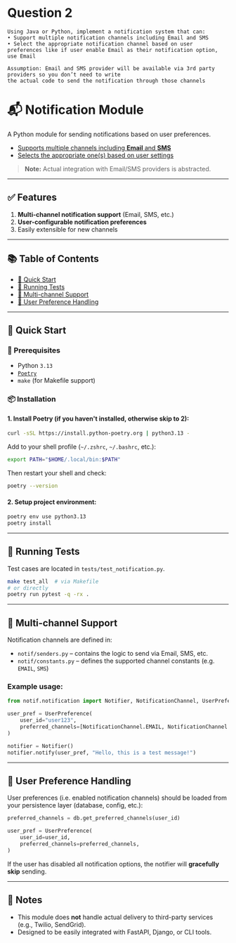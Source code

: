 # Question 2
```
Using Java or Python, implement a notification system that can:
• Support multiple notification channels including Email and SMS
• Select the appropriate notification channel based on user preferences like if user enable Email as their notification option, use Email

Assumption: Email and SMS provider will be available via 3rd party providers so you don’t need to write
the actual code to send the notification through those channels
```

# 📬 Notification Module

A Python module for sending notifications based on user preferences.
- [Supports multiple channels including **Email** and **SMS**](#-multi-channel-support)
- [Selects the appropriate one(s) based on user settings](#-user-preference-handling)

> **Note:** Actual integration with Email/SMS providers is abstracted.

---

## ✅ Features

1. **Multi-channel notification support** (Email, SMS, etc.)
2. **User-configurable notification preferences**
3. Easily extensible for new channels

---

## 📚 Table of Contents

* [🚀 Quick Start](#-quick-start)
* [🧪 Running Tests](#-running-tests)
* [📱 Multi-channel Support](#-multi-channel-support)
* [👤 User Preference Handling](#-user-preference-handling)

---

## 🚀 Quick Start

### 🔧 Prerequisites

* Python `3.13`
* [`Poetry`](https://python-poetry.org/docs/#installation)
* `make` (for Makefile support)

### 📦 Installation

#### 1. Install Poetry (if you haven't installed, otherwise skip to 2):

   ```bash
   curl -sSL https://install.python-poetry.org | python3.13 -
   ```

   Add to your shell profile (`~/.zshrc`, `~/.bashrc`, etc.):

   ```bash
   export PATH="$HOME/.local/bin:$PATH"
   ```

   Then restart your shell and check:

   ```bash
   poetry --version
   ```

#### 2. Setup project environment:

   ```bash
   poetry env use python3.13
   poetry install
   ```

---

## 🧪 Running Tests

Test cases are located in `tests/test_notification.py`.

```bash
make test_all  # via Makefile
# or directly
poetry run pytest -q -rx .
```

---

## 📱 Multi-channel Support

Notification channels are defined in:

* `notif/senders.py` – contains the logic to send via Email, SMS, etc.
* `notif/constants.py` – defines the supported channel constants (e.g. `EMAIL`, `SMS`)

### Example usage:

```python
from notif.notification import Notifier, NotificationChannel, UserPreference

user_pref = UserPreference(
    user_id="user123",
    preferred_channels=[NotificationChannel.EMAIL, NotificationChannel.SMS],
)

notifier = Notifier()
notifier.notify(user_pref, "Hello, this is a test message!")
```

---

## 👤 User Preference Handling

User preferences (i.e. enabled notification channels) should be loaded from your persistence layer (database, config, etc.):

```python
preferred_channels = db.get_preferred_channels(user_id)

user_pref = UserPreference(
    user_id=user_id,
    preferred_channels=preferred_channels,
)
```

If the user has disabled all notification options, the notifier will **gracefully skip** sending.

---

## 📌 Notes

* This module does **not** handle actual delivery to third-party services (e.g., Twilio, SendGrid).
* Designed to be easily integrated with FastAPI, Django, or CLI tools.
